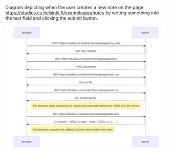 Diagram depicting when the user creates a new note on the page https://studies.cs.helsinki.fi/exampleapp/notes by writing something into the text field and clicking the submit button.

![Diagram for create note](./diagram_01.svg)